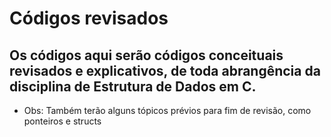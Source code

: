 # Códigos revisados


## Os códigos aqui serão códigos conceituais revisados e explicativos, de toda abrangência da disciplina de Estrutura de Dados em C.
- Obs: Também terão alguns tópicos prévios para fim de revisão, como ponteiros e structs